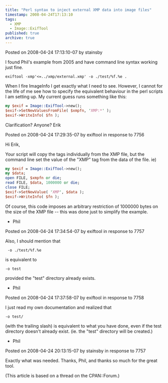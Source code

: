 ```yaml
---
title: "Perl syntax to inject external XMP data into image files"
timestamp: 2008-04-24T17:13:10
tags:
  - XMP
  - Image::ExifTool
published: true
archive: true
---
```




Posted on 2008-04-24 17:13:10-07 by stainsby

I found Phil's example from 2005 and have command line syntax working just fine.

```
exiftool -xmp'<=../xmp/external.xmp' -o ./test/%f.%e .
```

When I fire ImageInfo I get exactly what I need to see. However, I cannot for the life of
me see how to specify the equivalent behaviour in the perl scripts I am setting up.
My current guess runs something like this:

```perl
my $exif = Image::ExifTool->new();
$exif->SetNewValuesFromFile( $xmpfn, 'XMP:*' );
$exif->WriteInfo( $fn );
```

Clarification? Anyone? Erik

Posted on 2008-04-24 17:29:35-07 by exiftool in response to 7756

Hi Erik,

Your script will copy the tags individually from the XMP file, but the command line set the value of the "XMP" tag from the data of the file. ie)

```perl
my $exif = Image::ExifTool->new();
my $data;
open FILE, $xmpfn or die;
read FILE, $data, 1000000 or die;
close FILE;
$exif->SetNewValue( 'XMP', $data );
$exif->WriteInfo( $fn );
```

Of course, this code imposes an arbitrary restriction of 1000000 bytes on the size of the XMP file -- this was done just to simplify the example.

- Phil

Posted on 2008-04-24 17:34:54-07 by exiftool in response to 7757

Also, I should mention that

```
 -o ./test/%f.%e
```

is equivalent to

```
-o test
```

provided the "test" directory already exists.

- Phil

Posted on 2008-04-24 17:37:58-07 by exiftool in response to 7758

I just read my own documentation and realized that

```
-o test/
```

(with the trailing slash) is equivalent to what you have done, even if the test directory doesn't already exist.
(ie. the "test" directory will be created.)

- Phil

Posted on 2008-04-24 20:13:15-07 by stainsby in response to 7757

Exactly what was needed. Thanks, Phil, and thanks so much for the great tool.


(This article is based on a thread on the CPAN::Forum.)
<!-- from http://cpanforum.com/threads/7756 -->


